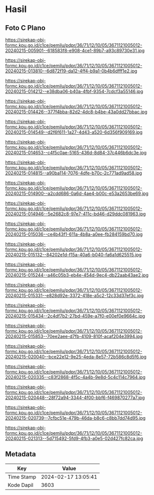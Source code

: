 # Hasil

## Foto C Plano

https://sirekap-obj-formc.kpu.go.id/c1ce/pemilu/pdpr/36/71/12/10/05/3671121005012-20240215-005901--618583f8-e908-4ce1-89b7-a93c89730e31.jpg

https://sirekap-obj-formc.kpu.go.id/c1ce/pemilu/pdpr/36/71/12/10/05/3671121005012-20240215-013810--6d872f19-da12-4ff4-b9a1-0b4b6dfff1e2.jpg

https://sirekap-obj-formc.kpu.go.id/c1ce/pemilu/pdpr/36/71/12/10/05/3671121005012-20240215-014212--e38dba06-b40a-4fbf-9354-7cdcf3a55146.jpg

https://sirekap-obj-formc.kpu.go.id/c1ce/pemilu/pdpr/36/71/12/10/05/3671121005012-20240215-014426--377f4bba-82d2-4dc8-b4be-43a0dd27bbac.jpg

https://sirekap-obj-formc.kpu.go.id/c1ce/pemilu/pdpr/36/71/12/10/05/3671121005012-20240215-014549--d2f6f611-1a27-4d43-a520-6d356f909169.jpg

https://sirekap-obj-formc.kpu.go.id/c1ce/pemilu/pdpr/36/71/12/10/05/3671121005012-20240215-014653--c4f5c0ae-5165-436d-8d84-37c446b6dc3e.jpg

https://sirekap-obj-formc.kpu.go.id/c1ce/pemilu/pdpr/36/71/12/10/05/3671121005012-20240215-014815--a90ba114-7076-4dfe-b70c-2c771ad9ad58.jpg

https://sirekap-obj-formc.kpu.go.id/c1ce/pemilu/pdpr/36/71/12/10/05/3671121005012-20240215-014900--a2cdd686-0a6d-4ae4-b00c-e53a2653be69.jpg

https://sirekap-obj-formc.kpu.go.id/c1ce/pemilu/pdpr/36/71/12/10/05/3671121005012-20240215-014946--5e2682c8-97e7-411c-bd46-d29ddc081963.jpg

https://sirekap-obj-formc.kpu.go.id/c1ce/pemilu/pdpr/36/71/12/10/05/3671121005012-20240215-015036--ce4b43f1-611a-4b8a-a0ee-fb284159bd70.jpg

https://sirekap-obj-formc.kpu.go.id/c1ce/pemilu/pdpr/36/71/12/10/05/3671121005012-20240215-015132--84202e1d-f15a-40a6-b040-fa6a1d625515.jpg

https://sirekap-obj-formc.kpu.go.id/c1ce/pemilu/pdpr/36/71/12/10/05/3671121005012-20240215-015244--a46c05b3-eb4e-454d-9ec4-db22aab43ae2.jpg

https://sirekap-obj-formc.kpu.go.id/c1ce/pemilu/pdpr/36/71/12/10/05/3671121005012-20240215-015331--e828d92e-3372-418e-a5c2-12c33d37ef3c.jpg

https://sirekap-obj-formc.kpu.go.id/c1ce/pemilu/pdpr/36/71/12/10/05/3671121005012-20240215-015434--2c4df7b2-27bd-459e-a7f0-e00ef0e9664c.jpg

https://sirekap-obj-formc.kpu.go.id/c1ce/pemilu/pdpr/36/71/12/10/05/3671121005012-20240215-015853--70ee2aee-d7fb-4109-810f-acaf204e3994.jpg

https://sirekap-obj-formc.kpu.go.id/c1ce/pemilu/pdpr/36/71/12/10/05/3671121005012-20240215-020040--bce22e12-9e25-4eda-8e57-72b586c8d5f6.jpg

https://sirekap-obj-formc.kpu.go.id/c1ce/pemilu/pdpr/36/71/12/10/05/3671121005012-20240215-020335--c83f2868-4f5c-4a4b-9e8d-5c4c114c7964.jpg

https://sirekap-obj-formc.kpu.go.id/c1ce/pemilu/pdpr/36/71/12/10/05/3671121005012-20240215-020448--28f72a94-3344-4f00-bbf6-f469870277a7.jpg

https://sirekap-obj-formc.kpu.go.id/c1ce/pemilu/pdpr/36/71/12/10/05/3671121005012-20240215-020739--7cfbc51e-479b-46da-b8c6-c8bb7dd74d95.jpg

https://sirekap-obj-formc.kpu.go.id/c1ce/pemilu/pdpr/36/71/12/10/05/3671121005012-20240215-021313--5d715492-5fd9-4fb3-a0e5-02d427fc82ca.jpg


## Metadata

| Key        | Value               |
| ---------- | ------------------- |
| Time Stamp | 2024-02-17 13:05:41 |
| Kode Dapil | 3603                |



